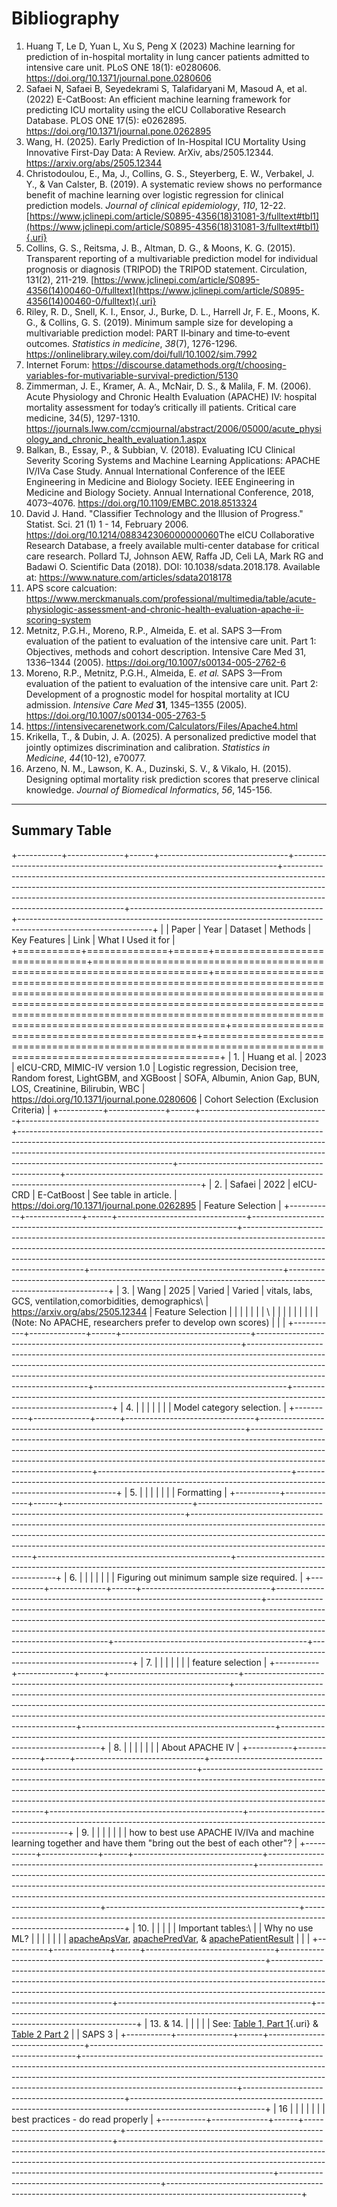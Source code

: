 # Bibliography

1.  Huang T, Le D, Yuan L, Xu S, Peng X (2023) Machine learning for prediction of in-hospital mortality in lung cancer patients admitted to intensive care unit. PLoS ONE 18(1): e0280606. <https://doi.org/10.1371/journal.pone.0280606>
2.  Safaei N, Safaei B, Seyedekrami S, Talafidaryani M, Masoud A, et al. (2022) E-CatBoost: An efficient machine learning framework for predicting ICU mortality using the eICU Collaborative Research Database. PLOS ONE 17(5): e0262895. <https://doi.org/10.1371/journal.pone.0262895>
3.  Wang, H. (2025). Early Prediction of In-Hospital ICU Mortality Using Innovative First-Day Data: A Review. ArXiv, abs/2505.12344. <https://arxiv.org/abs/2505.12344>
4.  Christodoulou, E., Ma, J., Collins, G. S., Steyerberg, E. W., Verbakel, J. Y., & Van Calster, B. (2019). A systematic review shows no performance benefit of machine learning over logistic regression for clinical prediction models. *Journal of clinical epidemiology*, *110*, 12-22. [https://www.jclinepi.com/article/S0895-4356(18)31081-3/fulltext#tbl1](https://www.jclinepi.com/article/S0895-4356(18)31081-3/fulltext#tbl1){.uri}
5.  Collins, G. S., Reitsma, J. B., Altman, D. G., & Moons, K. G. (2015). Transparent reporting of a multivariable prediction model for individual prognosis or diagnosis (TRIPOD) the TRIPOD statement. Circulation, 131(2), 211-219. [https://www.jclinepi.com/article/S0895-4356(14)00460-0/fulltext](https://www.jclinepi.com/article/S0895-4356(14)00460-0/fulltext){.uri}
6.  Riley, R. D., Snell, K. I., Ensor, J., Burke, D. L., Harrell Jr, F. E., Moons, K. G., & Collins, G. S. (2019). Minimum sample size for developing a multivariable prediction model: PART II‐binary and time‐to‐event outcomes. *Statistics in medicine*, *38*(7), 1276-1296. <https://onlinelibrary.wiley.com/doi/full/10.1002/sim.7992>
7.  Internet Forum: <https://discourse.datamethods.org/t/choosing-variables-for-mutivariable-survival-prediction/5130>
8.  Zimmerman, J. E., Kramer, A. A., McNair, D. S., & Malila, F. M. (2006). Acute Physiology and Chronic Health Evaluation (APACHE) IV: hospital mortality assessment for today’s critically ill patients. Critical care medicine, 34(5), 1297-1310. <https://journals.lww.com/ccmjournal/abstract/2006/05000/acute_physiology_and_chronic_health_evaluation.1.aspx>
9.  Balkan, B., Essay, P., & Subbian, V. (2018). Evaluating ICU Clinical Severity Scoring Systems and Machine Learning Applications: APACHE IV/IVa Case Study. Annual International Conference of the IEEE Engineering in Medicine and Biology Society. IEEE Engineering in Medicine and Biology Society. Annual International Conference, 2018, 4073–4076. <https://doi.org/10.1109/EMBC.2018.8513324>
10. David J. Hand. "Classifier Technology and the Illusion of Progress." Statist. Sci. 21 (1) 1 - 14, February 2006. <https://doi.org/10.1214/088342306000000060>The eICU Collaborative Research Database, a freely available multi-center database for critical care research. Pollard TJ, Johnson AEW, Raffa JD, Celi LA, Mark RG and Badawi O. Scientific Data (2018). DOI: 10.1038/sdata.2018.178. Available at: <https://www.nature.com/articles/sdata2018178>
11. APS score calcuation: <https://www.merckmanuals.com/professional/multimedia/table/acute-physiologic-assessment-and-chronic-health-evaluation-apache-ii-scoring-system>
12. Metnitz, P.G.H., Moreno, R.P., Almeida, E. et al. SAPS 3—From evaluation of the patient to evaluation of the intensive care unit. Part 1: Objectives, methods and cohort description. Intensive Care Med 31, 1336–1344 (2005). <https://doi.org/10.1007/s00134-005-2762-6>
13. Moreno, R.P., Metnitz, P.G.H., Almeida, E. *et al.* SAPS 3—From evaluation of the patient to evaluation of the intensive care unit. Part 2: Development of a prognostic model for hospital mortality at ICU admission. *Intensive Care Med* **31**, 1345–1355 (2005). <https://doi.org/10.1007/s00134-005-2763-5>
14. <https://intensivecarenetwork.com/Calculators/Files/Apache4.html>
15. Krikella, T., & Dubin, J. A. (2025). A personalized predictive model that jointly optimizes discrimination and calibration. *Statistics in Medicine*, *44*(10-12), e70077.
16. Arzeno, N. M., Lawson, K. A., Duzinski, S. V., & Vikalo, H. (2015). Designing optimal mortality risk prediction scores that preserve clinical knowledge. *Journal of Biomedical Informatics*, *56*, 145-156.

------------------------------------------------------------------------

## Summary Table

+-----------+--------------+------+--------------------------------+--------------------------------------------------------------------------+--------------------------------------------------------------------------------------------------------------------------------------------------------------------------------------------------------------------------------------------------------------------------------+------------------------------------------------+---------------------------------------------------------------------------------------------------------------+
|           | Paper        | Year | Dataset                        | Methods                                                                  | Key Features                                                                                                                                                                                                                                                                   | Link                                           | What I Used it for                                                                                            |
+===========+==============+======+================================+==========================================================================+================================================================================================================================================================================================================================================================================+================================================+===============================================================================================================+
| 1.        | Huang et al. | 2023 | eICU-CRD, MIMIC-IV version 1.0 | Logistic regression, Decision tree, Random forest, LightGBM, and XGBoost | SOFA, Albumin, Anion Gap, BUN, LOS, Creatinine, Bilirubin, WBC                                                                                                                                                                                                                 | <https://doi.org/10.1371/journal.pone.0280606> | Cohort Selection (Exclusion Criteria)                                                                         |
+-----------+--------------+------+--------------------------------+--------------------------------------------------------------------------+--------------------------------------------------------------------------------------------------------------------------------------------------------------------------------------------------------------------------------------------------------------------------------+------------------------------------------------+---------------------------------------------------------------------------------------------------------------+
| 2.        | Safaei       | 2022 | eICU-CRD                       | E-CatBoost                                                               | See table in article.                                                                                                                                                                                                                                                          | <https://doi.org/10.1371/journal.pone.0262895> | Feature Selection                                                                                             |
+-----------+--------------+------+--------------------------------+--------------------------------------------------------------------------+--------------------------------------------------------------------------------------------------------------------------------------------------------------------------------------------------------------------------------------------------------------------------------+------------------------------------------------+---------------------------------------------------------------------------------------------------------------+
| 3.        | Wang         | 2025 | Varied                         | Varied                                                                   | vitals, labs, GCS, ventilation,comorbidities, demographics\                                                                                                                                                                                                                    | <https://arxiv.org/abs/2505.12344>             | Feature Selection                                                                                             |
|           |              |      |                                |                                                                          | \                                                                                                                                                                                                                                                                              |                                                |                                                                                                               |
|           |              |      |                                |                                                                          | (Note: No APACHE, researchers prefer to develop own scores)                                                                                                                                                                                                                    |                                                |                                                                                                               |
+-----------+--------------+------+--------------------------------+--------------------------------------------------------------------------+--------------------------------------------------------------------------------------------------------------------------------------------------------------------------------------------------------------------------------------------------------------------------------+------------------------------------------------+---------------------------------------------------------------------------------------------------------------+
| 4\.       |              |      |                                |                                                                          |                                                                                                                                                                                                                                                                                |                                                | Model category selection.                                                                                     |
+-----------+--------------+------+--------------------------------+--------------------------------------------------------------------------+--------------------------------------------------------------------------------------------------------------------------------------------------------------------------------------------------------------------------------------------------------------------------------+------------------------------------------------+---------------------------------------------------------------------------------------------------------------+
| 5\.       |              |      |                                |                                                                          |                                                                                                                                                                                                                                                                                |                                                | Formatting                                                                                                    |
+-----------+--------------+------+--------------------------------+--------------------------------------------------------------------------+--------------------------------------------------------------------------------------------------------------------------------------------------------------------------------------------------------------------------------------------------------------------------------+------------------------------------------------+---------------------------------------------------------------------------------------------------------------+
| 6\.       |              |      |                                |                                                                          |                                                                                                                                                                                                                                                                                |                                                | Figuring out minimum sample size required.                                                                    |
+-----------+--------------+------+--------------------------------+--------------------------------------------------------------------------+--------------------------------------------------------------------------------------------------------------------------------------------------------------------------------------------------------------------------------------------------------------------------------+------------------------------------------------+---------------------------------------------------------------------------------------------------------------+
| 7\.       |              |      |                                |                                                                          |                                                                                                                                                                                                                                                                                |                                                | feature selection                                                                                             |
+-----------+--------------+------+--------------------------------+--------------------------------------------------------------------------+--------------------------------------------------------------------------------------------------------------------------------------------------------------------------------------------------------------------------------------------------------------------------------+------------------------------------------------+---------------------------------------------------------------------------------------------------------------+
| 8.        |              |      |                                |                                                                          |                                                                                                                                                                                                                                                                                |                                                | About APACHE IV                                                                                               |
+-----------+--------------+------+--------------------------------+--------------------------------------------------------------------------+--------------------------------------------------------------------------------------------------------------------------------------------------------------------------------------------------------------------------------------------------------------------------------+------------------------------------------------+---------------------------------------------------------------------------------------------------------------+
| 9.        |              |      |                                |                                                                          |                                                                                                                                                                                                                                                                                |                                                | how to best use APACHE IV/IVa and machine learning together and have them "bring out the best of each other"? |
+-----------+--------------+------+--------------------------------+--------------------------------------------------------------------------+--------------------------------------------------------------------------------------------------------------------------------------------------------------------------------------------------------------------------------------------------------------------------------+------------------------------------------------+---------------------------------------------------------------------------------------------------------------+
| 10\.      |              |      |                                |                                                                          | Important tables:\                                                                                                                                                                                                                                                             |                                                | Why no use ML?                                                                                                |
|           |              |      |                                |                                                                          | [apacheApsVar](https://eicu-crd.mit.edu/eicutables/apacheapsvar/ "apacheApsVar"), [apachePredVar](https://eicu-crd.mit.edu/eicutables/apachepredvar/ "apachePredVar"), & [apachePatientResult](https://eicu-crd.mit.edu/eicutables/apachepatientresult/ "apachePatientResult") |                                                |                                                                                                               |
+-----------+--------------+------+--------------------------------+--------------------------------------------------------------------------+--------------------------------------------------------------------------------------------------------------------------------------------------------------------------------------------------------------------------------------------------------------------------------+------------------------------------------------+---------------------------------------------------------------------------------------------------------------+
| 13. & 14. |              |      |                                |                                                                          | See: [Table 1, Part 1](https://link.springer.com/article/10.1007/s00134-005-2763-5/tables/1){.uri} & [Table 2 Part 2](https://link.springer.com/article/10.1007/s00134-005-2763-5/tables/2)                                                                                    |                                                | SAPS 3                                                                                                        |
+-----------+--------------+------+--------------------------------+--------------------------------------------------------------------------+--------------------------------------------------------------------------------------------------------------------------------------------------------------------------------------------------------------------------------------------------------------------------------+------------------------------------------------+---------------------------------------------------------------------------------------------------------------+
| 16        |              |      |                                |                                                                          |                                                                                                                                                                                                                                                                                |                                                | best practices - do read properly                                                                             |
+-----------+--------------+------+--------------------------------+--------------------------------------------------------------------------+--------------------------------------------------------------------------------------------------------------------------------------------------------------------------------------------------------------------------------------------------------------------------------+------------------------------------------------+---------------------------------------------------------------------------------------------------------------+
